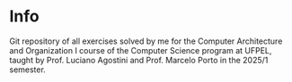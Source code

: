 # Info
Git repository of all exercises solved by me for the Computer Architecture and Organization I course of the Computer Science program at UFPEL, taught by Prof. Luciano Agostini and Prof. Marcelo Porto in the 2025/1 semester.
